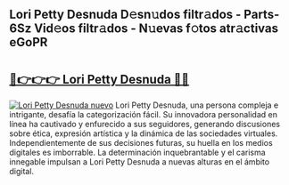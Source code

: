 ## Lori Petty Desnuda D𝚎sn𝚞dos filtr𝚊dos - Parts-6Sz Vid𝚎os filtr𝚊dos - N𝚞evas f𝚘tos atr𝚊ctivas eGoPR

# <h2><a href="http://mbbyuhc.tromn.icu/?c=Lori+Petty+Desnuda">🔗👉👉👉 Lori Petty Desnuda 🔗🔗</a></h2>

[![Lori Petty Desnuda nuevo](https://i.imgur.com/pEAQMta.gif)](http://mbbyuhc.tromn.icu/?c=Lori+Petty+Desnuda)
Lori Petty Desnuda, una persona compleja e intrigante, desafía la categorización fácil. Su innovadora personalidad en línea ha cautivado y enfurecido a sus seguidores, generando discusiones sobre ética, expresión artística y la dinámica de las sociedades virtuales. Independientemente de sus decisiones futuras, su huella en los medios digitales es imborrable. La determinación inquebrantable y el carisma innegable impulsan a Lori Petty Desnuda a nuevas alturas en el ámbito digital.
